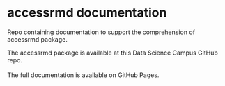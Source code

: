 # accessrmd documentation
Repo containing documentation to support the comprehension of accessrmd package.

The accessrmd package is available at this <a src="https://github.com/datasciencecampus/accessrmd">Data Science Campus GitHub
repo.</a>
<br>
<br>
The full documentation is available on <a src="https://r-leyshon.github.io/access_rmd_docs/">GitHub Pages.</a>
